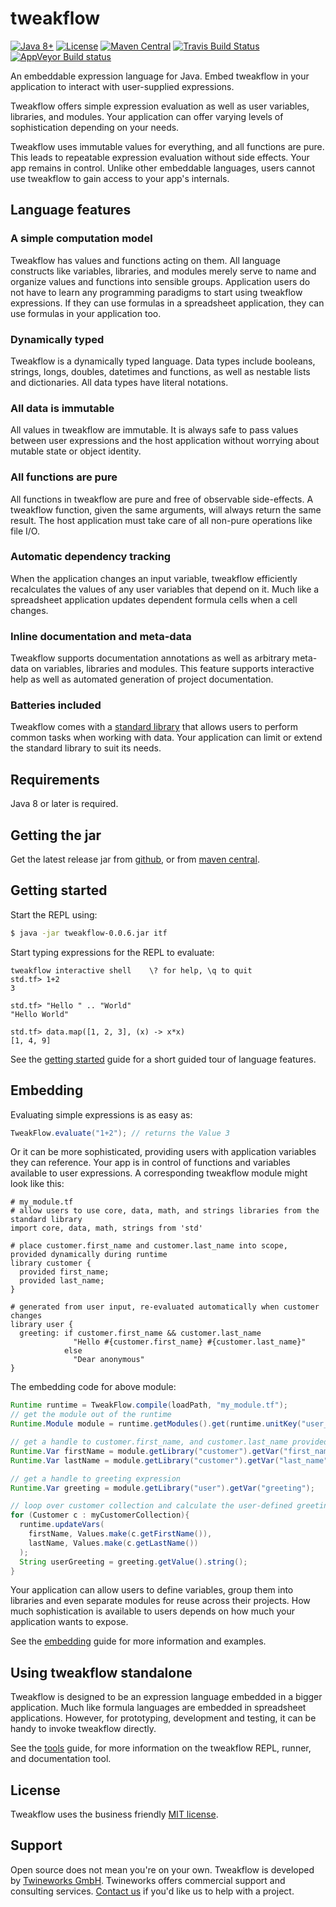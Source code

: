 # tweakflow

[![Java 8+](https://img.shields.io/badge/java-8+-4c7e9f.svg)](http://java.oracle.com)
[![License](https://img.shields.io/badge/license-MIT-4c7e9f.svg)](https://raw.githubusercontent.com/twineworks/tweakflow/master/LICENSE.txt)
[![Maven Central](https://maven-badges.herokuapp.com/maven-central/com.twineworks/tweakflow/badge.svg)](http://search.maven.org/#search|gav|1|g:"com.twineworks"%20AND%20a:"tweakflow")
[![Travis Build Status](https://travis-ci.org/twineworks/tweakflow.svg?branch=master)](https://travis-ci.org/twineworks/tweakflow)
[![AppVeyor Build status](https://ci.appveyor.com/api/projects/status/v1u88koademagp2c/branch/master?svg=true)](https://ci.appveyor.com/project/slawo-ch/tweakflow/branch/master)

An embeddable expression language for Java. Embed tweakflow in your application to interact with user-supplied expressions.

Tweakflow offers simple expression evaluation as well as user variables, libraries, and modules. Your application can offer varying levels of sophistication depending on your needs.

Tweakflow uses immutable values for everything, and all functions are pure. This leads to repeatable expression evaluation without side effects. Your app remains in control. Unlike other embeddable languages, users cannot use tweakflow to gain access to your app's internals.

## Language features

### A simple computation model
Tweakflow has values and functions acting on them. All language constructs like variables, libraries, and modules merely serve to name and organize values and functions into sensible groups. Application users do not have to learn any programming paradigms to start using tweakflow expressions. If they can use formulas in a spreadsheet application, they can use formulas in your application too.

### Dynamically typed
Tweakflow is a dynamically typed language. Data types include booleans, strings, longs, doubles, datetimes and functions, as well as nestable lists and dictionaries. All data types have literal notations.

### All data is immutable
All values in tweakflow are immutable. It is always safe to pass values between user expressions and the host application without worrying about mutable state or object identity.

### All functions are pure
All functions in tweakflow are pure and free of observable side-effects. A tweakflow function, given the same arguments, will always return the same result. The host application must take care of all non-pure operations like file I/O.

### Automatic dependency tracking
When the application changes an input variable, tweakflow efficiently recalculates the values of any user variables that depend on it. Much like a spreadsheet application updates dependent formula cells when a cell changes.

### Inline documentation and meta-data
Tweakflow supports documentation annotations as well as arbitrary meta-data on variables, libraries and modules. This feature supports interactive help as well as automated generation of project documentation.

### Batteries included
Tweakflow comes with a [standard library](https://twineworks.github.io/tweakflow/modules/std.html) that allows users to perform common tasks when working with data. Your application can limit or extend the standard library to suit its needs.

## Requirements
Java 8 or later is required.

## Getting the jar
Get the latest release jar from [github](https://github.com/twineworks/tweakflow/releases/latest), or from [maven central](http://search.maven.org/#search|gav|1|g:"com.twineworks"%20AND%20a:"tweakflow").

## Getting started

Start the REPL using:  
```bash
$ java -jar tweakflow-0.0.6.jar itf
```

Start typing expressions for the REPL to evaluate:
```tweakflow
tweakflow interactive shell    \? for help, \q to quit
std.tf> 1+2
3

std.tf> "Hello " .. "World"
"Hello World"

std.tf> data.map([1, 2, 3], (x) -> x*x)
[1, 4, 9]
```

See the [getting started](https://twineworks.github.io/tweakflow/getting-started.html) guide for a short guided tour of language features.

## Embedding
Evaluating simple expressions is as easy as:

```java
TweakFlow.evaluate("1+2"); // returns the Value 3
```

Or it can be more sophisticated, providing users with application variables they can reference. Your app is in control of functions and variables available to user expressions. A corresponding tweakflow module might look like this:

```tweakflow
# my_module.tf
# allow users to use core, data, math, and strings libraries from the standard library
import core, data, math, strings from 'std'

# place customer.first_name and customer.last_name into scope, provided dynamically during runtime
library customer {
  provided first_name;
  provided last_name;
}

# generated from user input, re-evaluated automatically when customer changes
library user {
  greeting: if customer.first_name && customer.last_name
              "Hello #{customer.first_name} #{customer.last_name}"
            else
              "Dear anonymous"
}
```

The embedding code for above module:

```java
Runtime runtime = TweakFlow.compile(loadPath, "my_module.tf");
// get the module out of the runtime
Runtime.Module module = runtime.getModules().get(runtime.unitKey("user_module.tf"));

// get a handle to customer.first_name, and customer.last_name provided vars
Runtime.Var firstName = module.getLibrary("customer").getVar("first_name");
Runtime.Var lastName = module.getLibrary("customer").getVar("last_name");

// get a handle to greeting expression
Runtime.Var greeting = module.getLibrary("user").getVar("greeting");

// loop over customer collection and calculate the user-defined greeting
for (Customer c : myCustomerCollection){
  runtime.updateVars(
    firstName, Values.make(c.getFirstName()),
    lastName, Values.make(c.getLastName())
  );
  String userGreeting = greeting.getValue().string();
}
```

Your application can allow users to define variables, group them into libraries and even separate modules for reuse across their projects. How much sophistication is available to users depends on how much your application wants to expose.

See the [embedding](https://twineworks.github.io/tweakflow/embedding.html) guide for more information and examples.

## Using tweakflow standalone
Tweakflow is designed to be an expression language embedded in a bigger application. Much like formula languages are embedded in spreadsheet applications. However, for prototyping, development and testing, it can be handy to invoke tweakflow directly.

See the [tools](https://twineworks.github.io/tweakflow/tools.html) guide, for more information on the tweakflow REPL, runner, and documentation tool.

## License
Tweakflow uses the business friendly [MIT license](https://opensource.org/licenses/MIT).

## Support
Open source does not mean you're on your own. Tweakflow is developed by [Twineworks GmbH](http://twineworks.com). Twineworks offers commercial support and consulting services. [Contact us](mailto:hi@twineworks.com) if you'd like us to help with a project.
